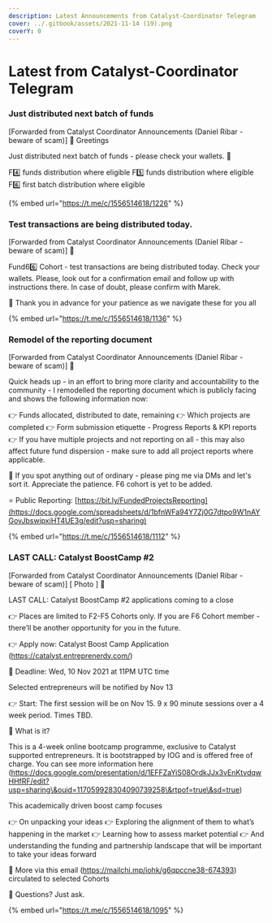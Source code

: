 ```yaml
---
description: Latest Announcements from Catalyst-Coordinator Telegram
cover: ../.gitbook/assets/2021-11-14 (19).png
coverY: 0
---
```


# Latest from Catalyst-Coordinator Telegram

### Just distributed next batch of funds

\[Forwarded from Catalyst Coordinator Announcements (Daniel Ribar - beware of scam)] 👋 Greetings

Just distributed next batch of funds - please check your wallets. 👛

F4️⃣ funds distribution where eligible F5️⃣ funds distribution where eligible F6️⃣ first batch distribution where eligible

{% embed url="https://t.me/c/1556514618/1226" %}

### Test transactions are being distributed today.

\[Forwarded from Catalyst Coordinator Announcements (Daniel Ribar - beware of scam)] 👋

Fund66️⃣ Cohort - test transactions are being distributed today. Check your wallets. Please, look out for a confirmation email and follow up with instructions there. In case of doubt, please confirm with Marek.

🤩 Thank you in advance for your patience as we navigate these for you all

{% embed url="https://t.me/c/1556514618/1136" %}

### Remodel of the reporting document

\[Forwarded from Catalyst Coordinator Announcements (Daniel Ribar - beware of scam)] 🥁

Quick heads up - in an effort to bring more clarity and accountability to the community - I remodelled the reporting document which is publicly facing and shows the following information now:

👉 Funds allocated, distributed to date, remaining 👉 Which projects are completed 👉 Form submission etiquette - Progress Reports & KPI reports 👉 If you have multiple projects and not reporting on all - this may also affect future fund dispersion - make sure to add all project reports where applicable.

👀 If you spot anything out of ordinary - please ping me via DMs and let's sort it. Appreciate the patience. F6 cohort is yet to be added.

⭐️ Public Reporting: [https://bit.ly/FundedProjectsReporting](https://docs.google.com/spreadsheets/d/1bfnWFa94Y7Zj0G7dtpo9W1nAYGovJbswipxiHT4UE3g/edit?usp=sharing)

{% embed url="https://t.me/c/1556514618/1112" %}

### LAST CALL: Catalyst BoostCamp #2&#x20;

\[Forwarded from Catalyst Coordinator Announcements (Daniel Ribar - beware of scam)] \[ Photo ] 🥁

LAST CALL: Catalyst BoostCamp #2 applications coming to a close

👉 Places are limited to F2-F5 Cohorts only. If you are F6 Cohort member - there’ll be another opportunity for you in the future.

👉 Apply now: Catalyst Boost Camp Application (https://catalyst.entreprenerdy.com/)

🏁 Deadline: Wed, 10 Nov 2021 at 11PM UTC time

Selected entrepreneurs will be notified by Nov 13

👉 Start: The first session will be on Nov 15. 9 x 90 minute sessions over a 4 week period. Times TBD.

🤔 What is it?

This is a 4-week online bootcamp programme, exclusive to Catalyst supported entrepreneurs. It is bootstrapped by IOG and is offered free of charge. You can see more information here (https://docs.google.com/presentation/d/1EFFZaYiS08OrdkJJx3vEnKtvdqwHHfRF/edit?usp=sharing\&ouid=117059928304090739258\&rtpof=true\&sd=true)

This academically driven boost camp focuses

👉 On unpacking your ideas 👉 Exploring the alignment of them to what’s happening in the market 👉 Learning how to assess market potential 👉 And understanding the funding and partnership landscape that will be important to take your ideas forward

📝 More via this email (https://mailchi.mp/iohk/g6qpccne38-674393) circulated to selected Cohorts

🤝 Questions? Just ask.

{% embed url="https://t.me/c/1556514618/1095" %}
